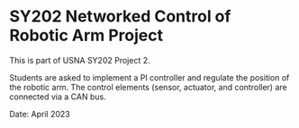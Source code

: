 # SY202 Networked Control of Robotic Arm Project
This is part of USNA SY202 Project 2.

Students are asked to implement a PI controller and regulate the position of the robotic arm.
The control elements (sensor, actuator, and controller) are connected via a CAN bus.

Date: April 2023